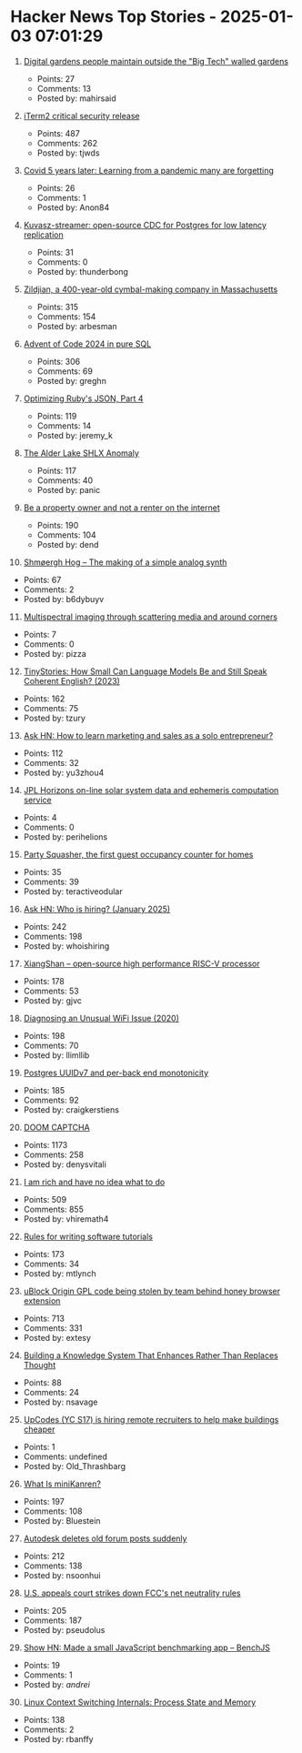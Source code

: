 # Hacker News Top Stories - 2025-01-03 07:01:29

1. [Digital gardens people maintain outside the "Big Tech" walled gardens](https://blogscroll.com/)
   - Points: 27
   - Comments: 13
   - Posted by: mahirsaid

2. [iTerm2 critical security release](https://iterm2.com/downloads/stable/iTerm2-3_5_11.changelog)
   - Points: 487
   - Comments: 262
   - Posted by: tjwds

3. [Covid 5 years later: Learning from a pandemic many are forgetting](https://www.science.org/content/article/covid-5-years-later-learning-pandemic-many-are-forgetting)
   - Points: 26
   - Comments: 1
   - Posted by: Anon84

4. [Kuvasz-streamer: open-source CDC for Postgres for low latency replication](https://streamer.kuvasz.io/)
   - Points: 31
   - Comments: 0
   - Posted by: thunderbong

5. [Zildjian, a 400-year-old cymbal-making company in Massachusetts](https://www.wbur.org/news/2024/12/16/400-years-zildjian-cymbals-massachusetts)
   - Points: 315
   - Comments: 154
   - Posted by: arbesman

6. [Advent of Code 2024 in pure SQL](http://databasearchitects.blogspot.com/2024/12/advent-of-code-2024-in-pure-sql.html)
   - Points: 306
   - Comments: 69
   - Posted by: greghn

7. [Optimizing Ruby's JSON, Part 4](https://byroot.github.io/ruby/json/2024/12/29/optimizing-ruby-json-part-4.html)
   - Points: 119
   - Comments: 14
   - Posted by: jeremy_k

8. [The Alder Lake SHLX Anomaly](https://tavianator.com/2025/shlx.html)
   - Points: 117
   - Comments: 40
   - Posted by: panic

9. [Be a property owner and not a renter on the internet](https://den.dev/blog/be-a-property-owner-not-a-renter-on-the-internet/)
   - Points: 190
   - Comments: 104
   - Posted by: dend

10. [Shmøergh Hog – The making of a simple analog synth](https://www.peterzimon.com/hog/)
   - Points: 67
   - Comments: 2
   - Posted by: b6dybuyv

11. [Multispectral imaging through scattering media and around corners](https://opg.optica.org/oe/fulltext.cfm?uri=oe-32-27-48786&id=566035)
   - Points: 7
   - Comments: 0
   - Posted by: pizza

12. [TinyStories: How Small Can Language Models Be and Still Speak Coherent English? (2023)](https://arxiv.org/abs/2305.07759)
   - Points: 162
   - Comments: 75
   - Posted by: tzury

13. [Ask HN: How to learn marketing and sales as a solo entrepreneur?](undefined)
   - Points: 112
   - Comments: 32
   - Posted by: yu3zhou4

14. [JPL Horizons on-line solar system data and ephemeris computation service](https://ssd.jpl.nasa.gov/horizons/)
   - Points: 4
   - Comments: 0
   - Posted by: perihelions

15. [Party Squasher, the first guest occupancy counter for homes](https://www.partysquasher.com/)
   - Points: 35
   - Comments: 39
   - Posted by: teractiveodular

16. [Ask HN: Who is hiring? (January 2025)](undefined)
   - Points: 242
   - Comments: 198
   - Posted by: whoishiring

17. [XiangShan – open-source high performance RISC-V processor](https://github.com/OpenXiangShan/XiangShan)
   - Points: 178
   - Comments: 53
   - Posted by: gjvc

18. [Diagnosing an Unusual WiFi Issue (2020)](https://ryuuta.net/blog/diagnosing-an-unsual-wifi-issue/)
   - Points: 198
   - Comments: 70
   - Posted by: llimllib

19. [Postgres UUIDv7 and per-back end monotonicity](https://brandur.org/fragments/uuid-v7-monotonicity)
   - Points: 185
   - Comments: 92
   - Posted by: craigkerstiens

20. [DOOM CAPTCHA](https://doom-captcha.vercel.app/)
   - Points: 1173
   - Comments: 258
   - Posted by: denysvitali

21. [I am rich and have no idea what to do](https://vinay.sh/i-am-rich-and-have-no-idea-what-to-do-with-my-life/)
   - Points: 509
   - Comments: 855
   - Posted by: vhiremath4

22. [Rules for writing software tutorials](https://refactoringenglish.com/chapters/rules-for-software-tutorials/)
   - Points: 173
   - Comments: 34
   - Posted by: mtlynch

23. [uBlock Origin GPL code being stolen by team behind honey browser extension](https://old.reddit.com/r/uBlockOrigin/comments/1hr6xjc/ubo_quick_filters_list_being_stolen_by_team/)
   - Points: 713
   - Comments: 331
   - Posted by: extesy

24. [Building a Knowledge System That Enhances Rather Than Replaces Thought](https://nsavage.substack.com/p/beyond-rag-building-a-knowledge-management)
   - Points: 88
   - Comments: 24
   - Posted by: nsavage

25. [UpCodes (YC S17) is hiring remote recruiters to help make buildings cheaper](https://up.codes/careers?utm_source=HN)
   - Points: 1
   - Comments: undefined
   - Posted by: Old_Thrashbarg

26. [What Is miniKanren?](http://minikanren.org/)
   - Points: 197
   - Comments: 108
   - Posted by: Bluestein

27. [Autodesk deletes old forum posts suddenly](https://forums.autodesk.com/t5/net/regarding-community-content-archiving/td-p/13198106)
   - Points: 212
   - Comments: 138
   - Posted by: nsoonhui

28. [U.S. appeals court strikes down FCC's net neutrality rules](https://www.tvtechnology.com/news/sixth-circuit-of-appeals-strikes-down-fccs-net-neutrality-rules)
   - Points: 205
   - Comments: 187
   - Posted by: pseudolus

29. [Show HN: Made a small JavaScript benchmarking app – BenchJS](https://benchjs.com)
   - Points: 19
   - Comments: 1
   - Posted by: _andrei_

30. [Linux Context Switching Internals: Process State and Memory](https://blog.codingconfessions.com/p/linux-context-switching-internals)
   - Points: 138
   - Comments: 2
   - Posted by: rbanffy

